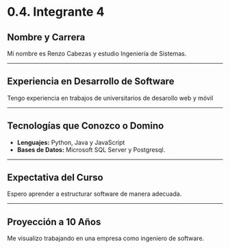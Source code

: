 # 0.4. Integrante 4

## Nombre y Carrera
Mi nombre es Renzo Cabezas y estudio Ingeniería de Sistemas.

---

## Experiencia en Desarrollo de Software
Tengo experiencia en trabajos de universitarios de desarollo web y móvil

---

## Tecnologías que Conozco o Domino
- **Lenguajes:** Python, Java y JavaScript
- **Bases de Datos:** Microsoft SQL Server y Postgresql.  


---

## Expectativa del Curso
Espero aprender a estructurar software de manera adecuada.

---

## Proyección a 10 Años
Me visualizo trabajando en una empresa como ingeniero de software.  

